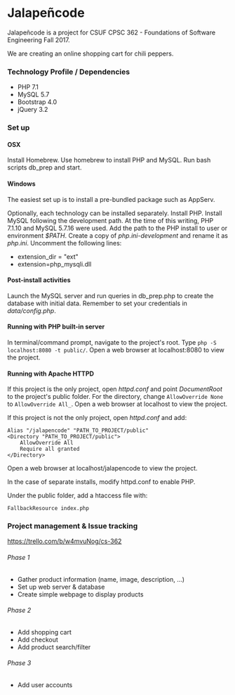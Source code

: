 # Jalapeñcode
Jalapeñcode is a project for CSUF CPSC 362 - Foundations of Software Engineering Fall 2017.

We are creating an online shopping cart for chili peppers.

### Technology Profile / Dependencies
* PHP 7.1
* MySQL 5.7
* Bootstrap 4.0
* jQuery 3.2

### Set up
#### OSX
Install Homebrew. Use homebrew to install PHP and MySQL. Run bash scripts db_prep and start.

#### Windows
The easiest set up is to install a pre-bundled package such as AppServ.

Optionally, each technology can be installed separately. Install PHP. Install MySQL following the development path. At the time of this writing, PHP 7.1.10 and MySQL 5.7.16 were used. Add the path to the PHP install to user or environment _$PATH_. Create a copy of _php.ini-development_ and rename it as _php.ini_. Uncomment the following lines:

* extension_dir = "ext"
* extension=php_mysqli.dll

#### Post-install activities
Launch the MySQL server and run queries in db_prep.php to create the database with initial data. Remember to set your credentials in _data/config.php_.

#### Running with PHP built-in server
In terminal/command prompt, navigate to the project's root. Type ```php -S localhost:8080 -t public/```. Open a web browser at localhost:8080 to view the project.

#### Running with Apache HTTPD
If this project is the only project, open _httpd.conf_ and point _DocumentRoot_ to the project's public folder. For the directory, change ```AllowOverride None``` to ```AllowOverride All_```. Open a web browser at localhost to view the project.

If this project is not the only project, open _httpd.conf_ and add:
```
Alias "/jalapencode" "PATH_TO_PROJECT/public"
<Directory "PATH_TO_PROJECT/public">
    AllowOverride All
    Require all granted
</Directory>
```
Open a web browser at localhost/jalapencode to view the project.

In the case of separate installs, modify httpd.conf to enable PHP.

Under the public folder, add a htaccess file with:
```
FallbackResource index.php
```

### Project management & Issue tracking
https://trello.com/b/w4mvuNog/cs-362

###### Phase 1
* Gather product information (name, image, description, ...)
* Set up web server & database
* Create simple webpage to display products

###### Phase 2
* Add shopping cart
* Add checkout
* Add product search/filter

###### Phase 3
* Add user accounts

